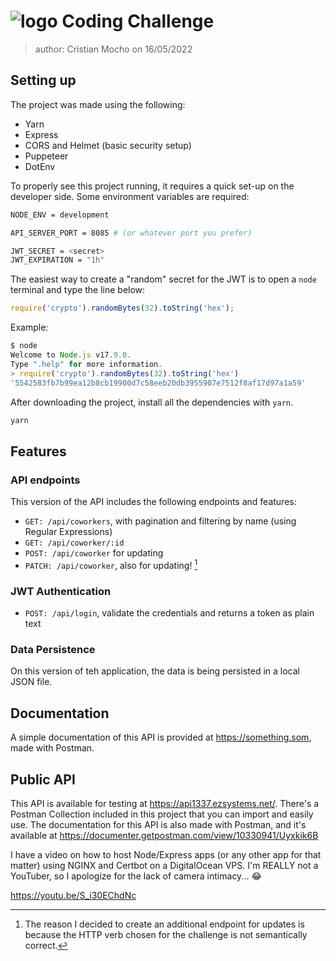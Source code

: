 # ![logo](https://ezsystems.net/images/logo1337.svg) Coding Challenge

> author: Cristian Mocho on 16/05/2022

## Setting up

The project was made using the following:

- Yarn
- Express
- CORS and Helmet (basic security setup)
- Puppeteer
- DotEnv

To properly see this project running, it requires a quick set-up on the developer side. Some environment variables are required:

```bash
NODE_ENV = development

API_SERVER_PORT = 8085 # (or whatever port you prefer)

JWT_SECRET = <secret>
JWT_EXPIRATION = "1h"
```

The easiest way to create a "random" secret for the JWT is to open a `node` terminal and type the line below:

```javascript
require('crypto').randomBytes(32).toString('hex');
```

Example:

```javascript
$ node
Welcome to Node.js v17.9.0.
Type ".help" for more information.
> require('crypto').randomBytes(32).toString('hex')
'5542583fb7b99ea12b8cb19900d7c58eeb20db3955907e7512f8af17d97a1a59'
```

After downloading the project, install all the dependencies with `yarn`.

```bash
yarn
```

## Features

### API endpoints

This version of the API includes the following endpoints and features:

- `GET: /api/coworkers`, with pagination and filtering by name (using Regular Expressions)
- `GET: /api/coworker/:id`
- `POST: /api/coworker` for updating
- `PATCH: /api/coworker`, also for updating! [^1]

[^1]: The reason I decided to create an additional endpoint for updates is because the HTTP verb chosen for the challenge is not semantically correct.

### JWT Authentication

- `POST: /api/login`, validate the credentials and returns a token as plain text

### Data Persistence

On this version of teh application, the data is being persisted in a local JSON file.

## Documentation

A simple documentation of this API is provided at <https://something.som>, made with Postman.

## Public API

This API is available for testing at <https://api1337.ezsystems.net/>. There's a Postman Collection included in this project that you can import and easily use. The documentation for this API is also made with Postman, and it's available at <https://documenter.getpostman.com/view/10330941/Uyxkik6B>

I have a video on how to host Node/Express apps (or any other app for that matter) using NGINX and Certbot on a DigitalOcean VPS. I'm REALLY not a YouTuber, so I apologize for the lack of camera intimacy... 😂

<https://youtu.be/S_i30EChdNc>
